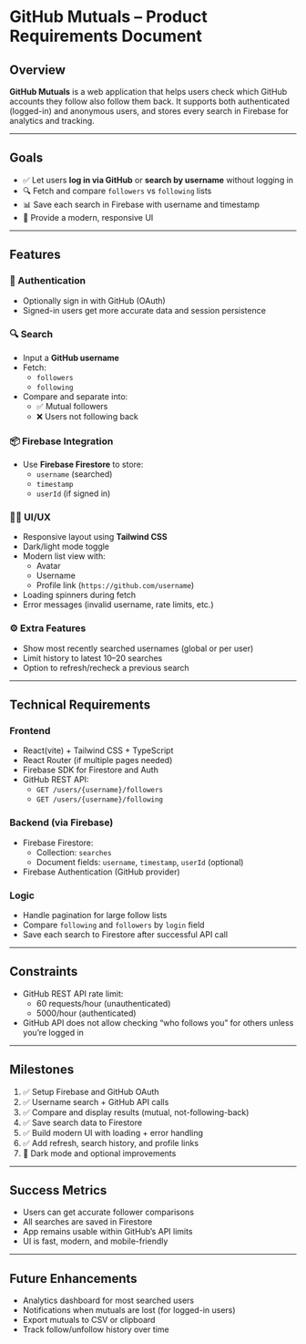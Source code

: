 # GitHub Mutuals – Product Requirements Document

## Overview

**GitHub Mutuals** is a web application that helps users check which GitHub accounts they follow also follow them back. It supports both authenticated (logged-in) and anonymous users, and stores every search in Firebase for analytics and tracking.

---

## Goals

- ✅ Let users **log in via GitHub** or **search by username** without logging in
- 🔍 Fetch and compare `followers` vs `following` lists
- 📊 Save each search in Firebase with username and timestamp
- 🧼 Provide a modern, responsive UI

---

## Features

### 🔐 Authentication

- Optionally sign in with GitHub (OAuth)
- Signed-in users get more accurate data and session persistence

### 🔍 Search

- Input a **GitHub username**
- Fetch:
  - `followers`
  - `following`
- Compare and separate into:
  - ✅ Mutual followers
  - ❌ Users not following back

### 📦 Firebase Integration

- Use **Firebase Firestore** to store:
  - `username` (searched)
  - `timestamp`
  - `userId` (if signed in)

### 🧑‍🎨 UI/UX

- Responsive layout using **Tailwind CSS**
- Dark/light mode toggle
- Modern list view with:
  - Avatar
  - Username
  - Profile link (`https://github.com/username`)
- Loading spinners during fetch
- Error messages (invalid username, rate limits, etc.)

### ⚙️ Extra Features

- Show most recently searched usernames (global or per user)
- Limit history to latest 10–20 searches
- Option to refresh/recheck a previous search

---

## Technical Requirements

### Frontend

- React(vite) + Tailwind CSS + TypeScript
- React Router (if multiple pages needed)
- Firebase SDK for Firestore and Auth
- GitHub REST API:
  - `GET /users/{username}/followers`
  - `GET /users/{username}/following`

### Backend (via Firebase)

- Firebase Firestore:
  - Collection: `searches`
  - Document fields: `username`, `timestamp`, `userId` (optional)
- Firebase Authentication (GitHub provider)

### Logic

- Handle pagination for large follow lists
- Compare `following` and `followers` by `login` field
- Save each search to Firestore after successful API call

---

## Constraints

- GitHub REST API rate limit:
  - 60 requests/hour (unauthenticated)
  - 5000/hour (authenticated)
- GitHub API does not allow checking “who follows you” for others unless you’re logged in

---

## Milestones

1. ✅ Setup Firebase and GitHub OAuth
2. ✅ Username search + GitHub API calls
3. ✅ Compare and display results (mutual, not-following-back)
4. ✅ Save search data to Firestore
5. ✅ Build modern UI with loading + error handling
6. ✅ Add refresh, search history, and profile links
7. 🔄 Dark mode and optional improvements

---

## Success Metrics

- Users can get accurate follower comparisons
- All searches are saved in Firestore
- App remains usable within GitHub’s API limits
- UI is fast, modern, and mobile-friendly

---

## Future Enhancements

- Analytics dashboard for most searched users
- Notifications when mutuals are lost (for logged-in users)
- Export mutuals to CSV or clipboard
- Track follow/unfollow history over time

